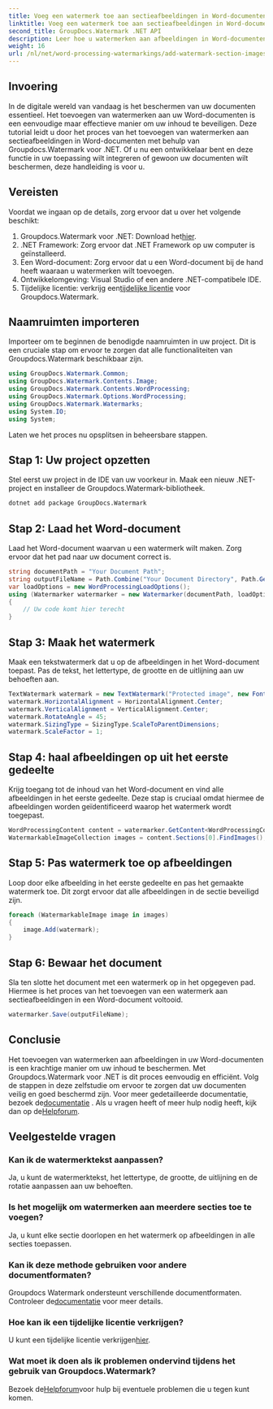 ```yaml
---
title: Voeg een watermerk toe aan sectieafbeeldingen in Word-documenten
linktitle: Voeg een watermerk toe aan sectieafbeeldingen in Word-documenten
second_title: GroupDocs.Watermark .NET API
description: Leer hoe u watermerken aan afbeeldingen in Word-documenten kunt toevoegen met behulp van Groupdocs. Volg onze gids voor veilige en professionele documentbescherming.
weight: 16
url: /nl/net/word-processing-watermarkings/add-watermark-section-images-word-docs/
---
```

## Invoering
In de digitale wereld van vandaag is het beschermen van uw documenten essentieel. Het toevoegen van watermerken aan uw Word-documenten is een eenvoudige maar effectieve manier om uw inhoud te beveiligen. Deze tutorial leidt u door het proces van het toevoegen van watermerken aan sectieafbeeldingen in Word-documenten met behulp van Groupdocs.Watermark voor .NET. Of u nu een ontwikkelaar bent en deze functie in uw toepassing wilt integreren of gewoon uw documenten wilt beschermen, deze handleiding is voor u.
## Vereisten
Voordat we ingaan op de details, zorg ervoor dat u over het volgende beschikt:
1.  Groupdocs.Watermark voor .NET: Download het[hier](https://releases.groupdocs.com/Watermark/net/).
2. .NET Framework: Zorg ervoor dat .NET Framework op uw computer is geïnstalleerd.
3. Een Word-document: Zorg ervoor dat u een Word-document bij de hand heeft waaraan u watermerken wilt toevoegen.
4. Ontwikkelomgeving: Visual Studio of een andere .NET-compatibele IDE.
5.  Tijdelijke licentie: verkrijg een[tijdelijke licentie](https://purchase.groupdocs.com/temporary-license/) voor Groupdocs.Watermark.
## Naamruimten importeren
Importeer om te beginnen de benodigde naamruimten in uw project. Dit is een cruciale stap om ervoor te zorgen dat alle functionaliteiten van Groupdocs.Watermark beschikbaar zijn.
```csharp
using GroupDocs.Watermark.Common;
using GroupDocs.Watermark.Contents.Image;
using GroupDocs.Watermark.Contents.WordProcessing;
using GroupDocs.Watermark.Options.WordProcessing;
using GroupDocs.Watermark.Watermarks;
using System.IO;
using System;
```
Laten we het proces nu opsplitsen in beheersbare stappen.
## Stap 1: Uw project opzetten
Stel eerst uw project in de IDE van uw voorkeur in. Maak een nieuw .NET-project en installeer de Groupdocs.Watermark-bibliotheek.
```bash
dotnet add package GroupDocs.Watermark
```
## Stap 2: Laad het Word-document
Laad het Word-document waarvan u een watermerk wilt maken. Zorg ervoor dat het pad naar uw document correct is.
```csharp
string documentPath = "Your Document Path";
string outputFileName = Path.Combine("Your Document Directory", Path.GetFileName(documentPath));
var loadOptions = new WordProcessingLoadOptions();
using (Watermarker watermarker = new Watermarker(documentPath, loadOptions))
{
    // Uw code komt hier terecht
}
```
## Stap 3: Maak het watermerk
Maak een tekstwatermerk dat u op de afbeeldingen in het Word-document toepast. Pas de tekst, het lettertype, de grootte en de uitlijning aan uw behoeften aan.
```csharp
TextWatermark watermark = new TextWatermark("Protected image", new Font("Arial", 8));
watermark.HorizontalAlignment = HorizontalAlignment.Center;
watermark.VerticalAlignment = VerticalAlignment.Center;
watermark.RotateAngle = 45;
watermark.SizingType = SizingType.ScaleToParentDimensions;
watermark.ScaleFactor = 1;
```
## Stap 4: haal afbeeldingen op uit het eerste gedeelte
Krijg toegang tot de inhoud van het Word-document en vind alle afbeeldingen in het eerste gedeelte. Deze stap is cruciaal omdat hiermee de afbeeldingen worden geïdentificeerd waarop het watermerk wordt toegepast.
```csharp
WordProcessingContent content = watermarker.GetContent<WordProcessingContent>();
WatermarkableImageCollection images = content.Sections[0].FindImages();
```
## Stap 5: Pas watermerk toe op afbeeldingen
Loop door elke afbeelding in het eerste gedeelte en pas het gemaakte watermerk toe. Dit zorgt ervoor dat alle afbeeldingen in de sectie beveiligd zijn.
```csharp
foreach (WatermarkableImage image in images)
{
    image.Add(watermark);
}
```
## Stap 6: Bewaar het document
Sla ten slotte het document met een watermerk op in het opgegeven pad. Hiermee is het proces van het toevoegen van een watermerk aan sectieafbeeldingen in een Word-document voltooid.
```csharp
watermarker.Save(outputFileName);
```
## Conclusie
Het toevoegen van watermerken aan afbeeldingen in uw Word-documenten is een krachtige manier om uw inhoud te beschermen. Met Groupdocs.Watermark voor .NET is dit proces eenvoudig en efficiënt. Volg de stappen in deze zelfstudie om ervoor te zorgen dat uw documenten veilig en goed beschermd zijn.
 Voor meer gedetailleerde documentatie, bezoek de[documentatie](https://tutorials.groupdocs.com/Watermark/net/) . Als u vragen heeft of meer hulp nodig heeft, kijk dan op de[Helpforum](https://forum.groupdocs.com/c/watermark/19).
## Veelgestelde vragen
### Kan ik de watermerktekst aanpassen?
Ja, u kunt de watermerktekst, het lettertype, de grootte, de uitlijning en de rotatie aanpassen aan uw behoeften.
### Is het mogelijk om watermerken aan meerdere secties toe te voegen?
Ja, u kunt elke sectie doorlopen en het watermerk op afbeeldingen in alle secties toepassen.
### Kan ik deze methode gebruiken voor andere documentformaten?
 Groupdocs Watermark ondersteunt verschillende documentformaten. Controleer de[documentatie](https://tutorials.groupdocs.com/Watermark/net/) voor meer details.
### Hoe kan ik een tijdelijke licentie verkrijgen?
 U kunt een tijdelijke licentie verkrijgen[hier](https://purchase.groupdocs.com/temporary-license/).
### Wat moet ik doen als ik problemen ondervind tijdens het gebruik van Groupdocs.Watermark?
 Bezoek de[Helpforum](https://forum.groupdocs.com/c/watermark/19)voor hulp bij eventuele problemen die u tegen kunt komen.